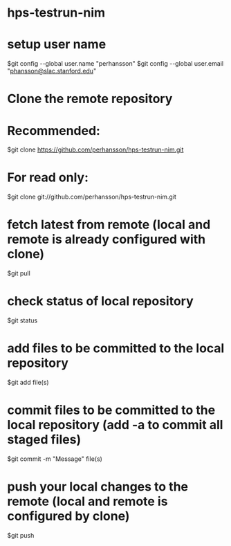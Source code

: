 hps-testrun-nim
===============

# setup user name
$git config --global user.name "perhansson"
$git config --global user.email "phansson@slac.stanford.edu"

# Clone the remote repository
# Recommended:
$git clone https://github.com/perhansson/hps-testrun-nim.git
# For read only:
$git clone git://github.com/perhansson/hps-testrun-nim.git

# fetch latest from remote (local and remote is already configured with clone)
$git pull

# check status of local repository
$git status

# add files to be committed to the local repository
$git add file(s)

# commit files to be committed to the local repository (add -a to commit all staged files)
$git commit -m "Message" file(s)


# push your local changes to the remote (local and remote is configured by clone)
$git push
